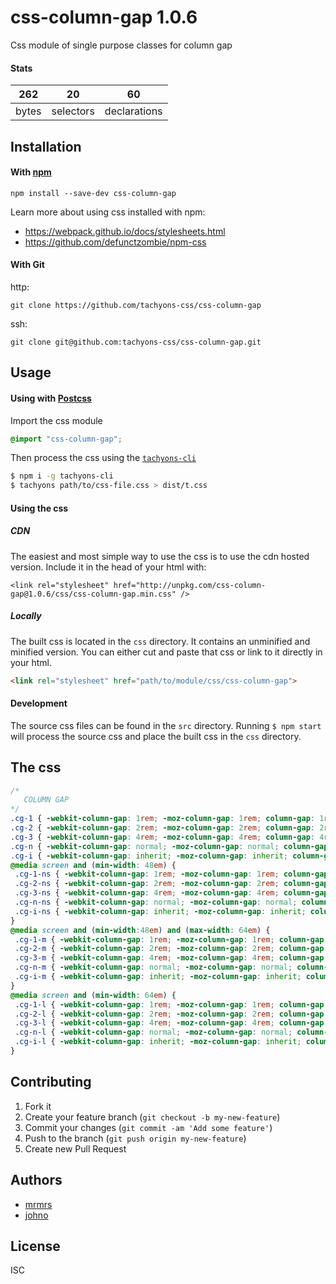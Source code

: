 # css-column-gap 1.0.6

Css module of single purpose classes for column gap

#### Stats

262 | 20 | 60
---|---|---
bytes | selectors | declarations

## Installation

#### With [npm](https://npmjs.com)

```
npm install --save-dev css-column-gap
```

Learn more about using css installed with npm:
* https://webpack.github.io/docs/stylesheets.html
* https://github.com/defunctzombie/npm-css

#### With Git

http:
```
git clone https://github.com/tachyons-css/css-column-gap
```

ssh:
```
git clone git@github.com:tachyons-css/css-column-gap.git
```

## Usage

#### Using with [Postcss](https://github.com/postcss/postcss)

Import the css module

```css
@import "css-column-gap";
```

Then process the css using the [`tachyons-cli`](https://github.com/tachyons-css/tachyons-cli)

```sh
$ npm i -g tachyons-cli
$ tachyons path/to/css-file.css > dist/t.css
```

#### Using the css

##### CDN
The easiest and most simple way to use the css is to use the cdn hosted version. Include it in the head of your html with:

```
<link rel="stylesheet" href="http://unpkg.com/css-column-gap@1.0.6/css/css-column-gap.min.css" />
```

##### Locally
The built css is located in the `css` directory. It contains an unminified and minified version.
You can either cut and paste that css or link to it directly in your html.

```html
<link rel="stylesheet" href="path/to/module/css/css-column-gap">
```

#### Development

The source css files can be found in the `src` directory.
Running `$ npm start` will process the source css and place the built css in the `css` directory.

## The css

```css
/*
   COLUMN GAP
*/
.cg-1 { -webkit-column-gap: 1rem; -moz-column-gap: 1rem; column-gap: 1rem; }
.cg-2 { -webkit-column-gap: 2rem; -moz-column-gap: 2rem; column-gap: 2rem; }
.cg-3 { -webkit-column-gap: 4rem; -moz-column-gap: 4rem; column-gap: 4rem; }
.cg-n { -webkit-column-gap: normal; -moz-column-gap: normal; column-gap: normal; }
.cg-i { -webkit-column-gap: inherit; -moz-column-gap: inherit; column-gap: inherit; }
@media screen and (min-width: 48em) {
 .cg-1-ns { -webkit-column-gap: 1rem; -moz-column-gap: 1rem; column-gap: 1rem; }
 .cg-2-ns { -webkit-column-gap: 2rem; -moz-column-gap: 2rem; column-gap: 2rem; }
 .cg-3-ns { -webkit-column-gap: 4rem; -moz-column-gap: 4rem; column-gap: 4rem; }
 .cg-n-ns { -webkit-column-gap: normal; -moz-column-gap: normal; column-gap: normal; }
 .cg-i-ns { -webkit-column-gap: inherit; -moz-column-gap: inherit; column-gap: inherit; }
}
@media screen and (min-width:48em) and (max-width: 64em) {
 .cg-1-m { -webkit-column-gap: 1rem; -moz-column-gap: 1rem; column-gap: 1rem; }
 .cg-2-m { -webkit-column-gap: 2rem; -moz-column-gap: 2rem; column-gap: 2rem; }
 .cg-3-m { -webkit-column-gap: 4rem; -moz-column-gap: 4rem; column-gap: 4rem; }
 .cg-n-m { -webkit-column-gap: normal; -moz-column-gap: normal; column-gap: normal; }
 .cg-i-m { -webkit-column-gap: inherit; -moz-column-gap: inherit; column-gap: inherit; }
}
@media screen and (min-width: 64em) {
 .cg-1-l { -webkit-column-gap: 1rem; -moz-column-gap: 1rem; column-gap: 1rem; }
 .cg-2-l { -webkit-column-gap: 2rem; -moz-column-gap: 2rem; column-gap: 2rem; }
 .cg-3-l { -webkit-column-gap: 4rem; -moz-column-gap: 4rem; column-gap: 4rem; }
 .cg-n-l { -webkit-column-gap: normal; -moz-column-gap: normal; column-gap: normal; }
 .cg-i-l { -webkit-column-gap: inherit; -moz-column-gap: inherit; column-gap: inherit; }
}
```

## Contributing

1. Fork it
2. Create your feature branch (`git checkout -b my-new-feature`)
3. Commit your changes (`git commit -am 'Add some feature'`)
4. Push to the branch (`git push origin my-new-feature`)
5. Create new Pull Request

## Authors

* [mrmrs](http://mrmrs.io)
* [johno](http://johnotander.com)

## License

ISC

